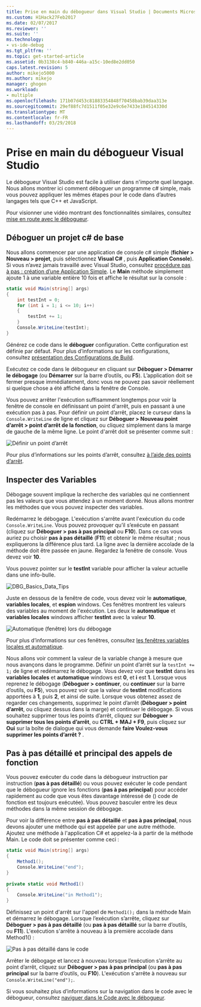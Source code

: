 ```yaml
---
title: Prise en main du débogueur dans Visual Studio | Documents Microsoft
ms.custom: H1Hack27Feb2017
ms.date: 02/07/2017
ms.reviewer: ''
ms.suite: ''
ms.technology:
- vs-ide-debug
ms.tgt_pltfrm: ''
ms.topic: get-started-article
ms.assetid: 0b3138c4-b840-446a-a15c-10ed8e2dd050
caps.latest.revision: 5
author: mikejo5000
ms.author: mikejo
manager: ghogen
ms.workload:
- multiple
ms.openlocfilehash: 171b07d453c81883354848f70458bab39daa313e
ms.sourcegitcommit: 29ef88fc7d1511f05e32e9c6e7433e184514330d
ms.translationtype: MT
ms.contentlocale: fr-FR
ms.lasthandoff: 03/29/2018
---
```

# <a name="get-started-with-the-visual-studio-debugger"></a>Prise en main du débogueur Visual Studio
Le débogueur Visual Studio est facile à utiliser dans n'importe quel langage. Nous allons montrer ici comment déboguer un programme c# simple, mais vous pouvez appliquer les mêmes étapes pour le code dans d’autres langages tels que C++ et JavaScript.

Pour visionner une vidéo montrant des fonctionnalités similaires, consultez [mise en route avec le débogueur](https://www.youtube.com/watch?v=FtGCi5j30YU&list=PLReL099Y5nRfw6VNvzMkv0sabT2crbSpK&index=6).
  
##  <a name="BKMK_Start_debugging_a_VS_project"></a> Déboguer un projet c# de base  
 Nous allons commencer par une application de console c# simple (**fichier > Nouveau > projet**, puis sélectionnez **Visual C#** , puis **Application Console**). Si vous n’avez jamais travaillé avec Visual Studio, consultez [procédure pas à pas : création d’une Application Simple](../ide/walkthrough-create-a-simple-application-with-visual-csharp-or-visual-basic.md). Le **Main** méthode simplement ajoute 1 à une variable entière 10 fois et affiche le résultat sur la console :  
  
```csharp  
static void Main(string[] args)  
{  
    int testInt = 0;  
    for (int i = 1; i <= 10; i++)  
    {  
        testInt += 1;  
    }  
    Console.WriteLine(testInt);  
}  
```  
  
 Générez ce code dans le **déboguer** configuration. Cette configuration est définie par défaut. Pour plus d’informations sur les configurations, consultez [présentation des Configurations de Build](../ide/understanding-build-configurations.md).  
  
 Exécutez ce code dans le débogueur en cliquant sur **Déboguer > Démarrer le débogage** (ou **Démarrer** sur la barre d’outils, ou **F5**). L’application doit se fermer presque immédiatement, donc vous ne pouvez pas savoir réellement si quelque chose a été affiché dans la fenêtre de Console.  
  
 Vous pouvez arrêter l'exécution suffisamment longtemps pour voir la fenêtre de console en définissant un point d'arrêt, puis en passant à une exécution pas à pas. Pour définir un point d’arrêt, placez le curseur dans la `Console.WriteLine` de ligne et cliquez sur **Déboguer > Nouveau point d’arrêt > point d’arrêt de la fonction**, ou cliquez simplement dans la marge de gauche de la même ligne. Le point d'arrêt doit se présenter comme suit :  
  
 ![Définir un point d’arrêt](../debugger/media/getstartedbreakpoint.png "GetStartedBreakpoint")  
  
 Pour plus d’informations sur les points d’arrêt, consultez [à l’aide des points d’arrêt](../debugger/using-breakpoints.md).  
  
##  <a name="BKMK_Inspect_Variables"></a> Inspecter des Variables  
 Débogage souvent implique la recherche des variables qui ne contiennent pas les valeurs que vous attendez à un moment donné. Nous allons montrer les méthodes que vous pouvez inspecter des variables.  
  
 Redémarrez le débogage. L'exécution s'arrête avant l'exécution du code `Console.WriteLine`. Vous pouvez provoquer qu’il s’exécute en passant (cliquez sur **Déboguer > pas à pas principal** ou **F10**). Dans ce cas vous auriez pu choisir **pas à pas détaillé** (**F11**) et obtenir le même résultat ; nous expliquerons la différence plus tard. La ligne avec la dernière accolade de la méthode doit être passée en jaune. Regardez la fenêtre de console. Vous devez voir **10**.  
  
 Vous pouvez pointer sur le **testInt** variable pour afficher la valeur actuelle dans une info-bulle.  
  
 ![DBG&#95;Basics&#95;Data&#95;Tips](../debugger/media/dbg_basics_data_tips.png "DBG_Basics_Data_Tips")  
  
 Juste en dessous de la fenêtre de code, vous devez voir le **automatique**, **variables locales**, et **espion** windows. Ces fenêtres montrent les valeurs des variables au moment de l'exécution. Les deux le **automatique** et **variables locales** windows afficher **testInt** avec la valeur **10**.  
  
 ![Automatique (fenêtre) lors du débogage](../debugger/media/getstartedwindows.png "GetStartedWindows")  
  
 Pour plus d’informations sur ces fenêtres, consultez [les fenêtres variables locales et automatique](../debugger/autos-and-locals-windows.md).  
  
 Nous allons voir comment la valeur de la variable change à mesure que nous avançons dans le programme. Définir un point d’arrêt sur la `testInt += 1;` de ligne et redémarrez le débogage. Vous devez voir que **testInt** dans les **variables locales** et **automatique** windows est **0**, et **i** est **1**. Lorsque vous reprenez le débogage (**Déboguer > continuer**, ou **continuer** sur la barre d’outils, ou **F5**), vous pouvez voir que la valeur de **testInt** modifications apportées à **1**, puis **2**, et ainsi de suite. Lorsque vous obtenez assez de regarder ces changements, supprimez le point d’arrêt (**Déboguer > point d’arrêt**, ou cliquez dessus dans la marge) et continuer le débogage. Si vous souhaitez supprimer tous les points d’arrêt, cliquez sur **Déboguer > supprimer tous les points d’arrêt**, ou **CTRL + MAJ + F9**, puis cliquez sur **Oui** sur la boîte de dialogue qui vous demande **faire Voulez-vous supprimer les points d’arrêt ?** .  
  
## <a name="stepping-into-and-over-function-calls"></a>Pas à pas détaillé et principal des appels de fonction  
 Vous pouvez exécuter du code dans la débogueur instruction par instruction (**pas à pas détaillé**) ou vous pouvez exécuter le code pendant que le débogueur ignore les fonctions (**pas à pas principal**) pour accéder rapidement au code que vous êtes davantage intéressé de () code de fonction est toujours exécutée). Vous pouvez basculer entre les deux méthodes dans la même session de débogage.  
  
 Pour voir la différence entre **pas à pas détaillé** et **pas à pas principal**, nous devons ajouter une méthode qui est appelée par une autre méthode. Ajoutez une méthode à l'application C# et appelez-la à partir de la méthode Main. Le code doit se présenter comme ceci :  
  
```csharp  
static void Main(string[] args)  
{  
    Method1();  
    Console.WriteLine("end");  
}  
  
private static void Method1()  
{  
    Console.WriteLine("in Method1");  
}  
```  
  
 Définissez un point d'arrêt sur l'appel de `Method1();` dans la méthode Main et démarrez le débogage. Lorsque l’exécution s’arrête, cliquez sur **Déboguer > pas à pas détaillé** (ou **pas à pas détaillé** sur la barre d’outils, ou **F11**). L'exécution s'arrête à nouveau à la première accolade dans Method1() :  
  
 ![Pas à pas détaillé dans le code](../debugger/media/getstartedstepinto.png "GetStartedStepInto")  
  
 Arrêter le débogage et lancez à nouveau lorsque l’exécution s’arrête au point d’arrêt, cliquez sur **Déboguer > pas à pas principal** (ou **pas à pas principal** sur la barre d’outils, ou **F10**). L'exécution s'arrête à nouveau sur `Console.WriteLine("end");`.  
  
 Si vous souhaitez plus d’informations sur la navigation dans le code avec le débogueur, consultez [naviguer dans le Code avec le débogueur](../debugger/navigating-through-code-with-the-debugger.md).